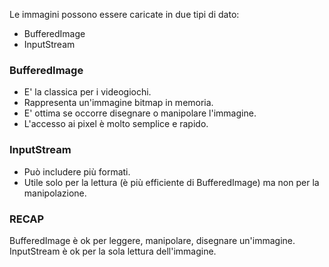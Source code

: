 Le immagini possono essere caricate in due tipi di dato:
- BufferedImage
- InputStream

### BufferedImage
- E' la classica per i videogiochi.
- Rappresenta un'immagine bitmap in memoria.
- E' ottima se occorre disegnare o manipolare l'immagine.
- L'accesso ai pixel è molto semplice e rapido.

### InputStream
- Può includere più formati.
- Utile solo per la lettura (è più efficiente di BufferedImage) ma non per la manipolazione.

### RECAP
BufferedImage è ok per leggere, manipolare, disegnare un'immagine.\
InputStream è ok per la sola lettura dell'immagine.